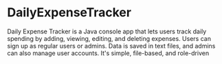 # DailyExpenseTracker
Daily Expense Tracker is a Java console app that lets users track daily spending by adding, viewing, editing, and deleting expenses. Users can sign up as regular users or admins. Data is saved in text files, and admins can also manage user accounts. It's simple, file-based, and role-driven
